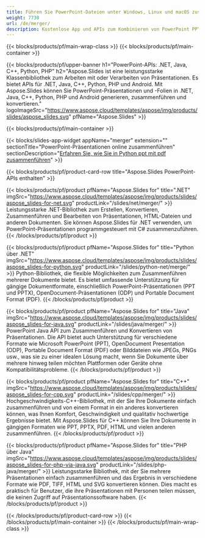 ```yaml
---
title: Führen Sie PowerPoint-Dateien unter Windows, Linux und macOS zusammen
weight: 7730
url: /de/merger/
description: Kostenlose App und APIs zum Kombinieren von PowerPoint PPT, PPS, PPTX, PDF, POTX, PPSX, PPTM, PPSM, POTM, ODP und OTP
---
```


{{< blocks/products/pf/main-wrap-class >}}
{{< blocks/products/pf/main-container >}}

{{< blocks/products/pf/upper-banner h1="PowerPoint-APIs: .NET, Java, C++, Python, PHP" h2="Aspose.Slides ist eine leistungsstarke Klassenbibliothek zum Arbeiten mit oder Verarbeiten von Präsentationen. Es bietet APIs für .NET, Java, C++, Python, PHP und Android. Mit Aspose.Slides können Sie PowerPoint-Präsentationen und -Folien in .NET, Java, C++, Python, PHP und Android generieren, zusammenführen und konvertieren." logoImageSrc="https://www.aspose.cloud/templates/aspose/img/products/slides/aspose_slides.svg" pfName="Aspose.Slides" >}}


{{< blocks/products/pf/main-container >}}

{{< blocks/slides-app-widget 
    appName="merger"
    extension=""
    sectionTitle="PowerPoint-Präsentationen online zusammenführen" 
    sectionDescription="[Erfahren Sie, wie Sie in Python ppt mit pdf zusammenführen](https://products.aspose.com/slides/de/python-net/merge/ppt-to-pdf/)" >}}

{{< blocks/products/pf/product-card-row title="Aspose.Slides PowerPoint-APIs enthalten" >}}

{{< blocks/products/pf/product pfName="Aspose.Slides for" title=".NET" imgSrc="https://www.aspose.cloud/templates/aspose/img/products/slides/aspose_slides-for-net.svg" productLink="/slides/net/merger/" >}}
Leistungsstarke .NET-Bibliothek zum Erstellen, Konvertieren, Zusammenführen und Bearbeiten von Präsentationen, HTML-Dateien und anderen Dokumenten. Sie können Aspose.Slides für .NET verwenden, um PowerPoint-Präsentationen programmgesteuert mit C# zusammenzuführen.
{{< /blocks/products/pf/product >}}

{{< blocks/products/pf/product pfName="Aspose.Slides for" title="Python über .NET" imgSrc="https://www.aspose.cloud/templates/aspose/img/products/slides/aspose_slides-for-python.svg" productLink="/slides/python-net/merge/" >}}
Python-Bibliothek, die flexible Möglichkeiten zum Zusammenführen mehrerer Dokumente bietet. Es bietet umfassende Unterstützung für gängige Dokumentformate, einschließlich PowerPoint-Präsentationen (PPT und PPTX), OpenDocument-Präsentationen (ODP) und Portable Document Format (PDF).
{{< /blocks/products/pf/product >}}

{{< blocks/products/pf/product pfName="Aspose.Slides for" title="Java" imgSrc="https://www.aspose.cloud/templates/aspose/img/products/slides/aspose_slides-for-java.svg" productLink="/slides/java/merger/" >}}
PowerPoint Java API zum Zusammenführen und Konvertieren von Präsentationen. Die API bietet auch Unterstützung für verschiedene Formate wie Microsoft PowerPoint (PPT), OpenDocument Presentation (ODP), Portable Document Format (PDF) oder Bilddateien wie JPEGs, PNGs usw., was sie zu einer idealen Lösung macht, wenn Sie Dokumente über mehrere hinweg teilen möchten Plattformen oder Geräte ohne Kompatibilitätsprobleme.
{{< /blocks/products/pf/product >}}

{{< blocks/products/pf/product pfName="Aspose.Slides for" title="C++" imgSrc="https://www.aspose.cloud/templates/aspose/img/products/slides/aspose_slides-for-cpp.svg" productLink="/slides/cpp/merger/" >}}
Hochgeschwindigkeits-C++-Bibliothek, mit der Sie Ihre Dokumente einfach zusammenführen und von einem Format in ein anderes konvertieren können, was Ihnen Komfort, Geschwindigkeit und qualitativ hochwertige Ergebnisse bietet. Mit Aspose.Slides für C++ können Sie Ihre Dokumente in gängigen Formaten wie PPT, PPTX, PDF, HTML und vielen anderen zusammenführen.
{{< /blocks/products/pf/product >}}

{{< blocks/products/pf/product pfName="Aspose.Slides for" title="PHP über Java" imgSrc="https://www.aspose.cloud/templates/aspose/img/products/slides/aspose_slides-for-php-via-java.svg" productLink="/slides/php-java/merger/" >}}
Leistungsstarke Bibliothek, mit der Sie mehrere Präsentationen einfach zusammenführen und das Ergebnis in verschiedene Formate wie PDF, TIFF, HTML und SVG konvertieren können. Dies macht es praktisch für Benutzer, die ihre Präsentationen mit Personen teilen müssen, die keinen Zugriff auf Präsentationssoftware haben.
{{< /blocks/products/pf/product >}}

{{< /blocks/products/pf/product-card-row >}}
{{< /blocks/products/pf/main-container >}}
{{< /blocks/products/pf/main-wrap-class >}}

